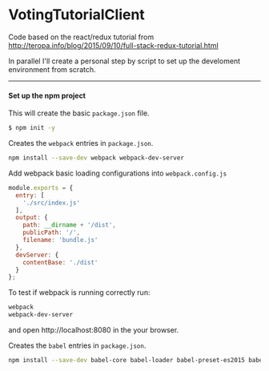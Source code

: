 # VotingTutorialClient

Code based on the react/redux tutorial from http://teropa.info/blog/2015/09/10/full-stack-redux-tutorial.html

In parallel I'll create a personal step by script to set up the develoment environment from scratch.

----
#### Set up the npm project

This will create the basic ```package.json``` file.
```sh
$ npm init -y
```


Creates the ```webpack``` entries in ```package.json```.
```sh
npm install --save-dev webpack webpack-dev-server
```

Add webpack basic loading configurations into ```webpack.config.js```
```javascript
module.exports = {
  entry: [
    './src/index.js'
  ],
  output: {
    path: __dirname + '/dist',
    publicPath: '/',
    filename: 'bundle.js'
  },
  devServer: {
    contentBase: './dist'
  }
};
```

To test if webpack is running correctly run:
```sh
webpack
webpack-dev-server
```
and open http://localhost:8080 in the your browser.

Creates the ```babel``` entries in ```package.json```.
```sh
npm install --save-dev babel-core babel-loader babel-preset-es2015 babel-preset-react
```
